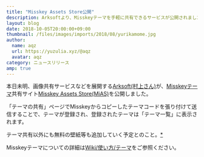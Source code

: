 ```yaml
---
title: "Misskey Assets Store公開"
description: Arksoftより、Misskeyテーマを手軽に共有できるサービスが公開されました。
layout: blog
date: 2018-10-05T20:00:00+09:00
thumbnail: /files/images/imports/2018/08/yurikamome.jpg
author:
  name: aqz
  url: https://yuzulia.xyz/@aqz
  avatar: aqz
category: ニュースリリース
amp: true
---
```

本日未明、画像共有サービスなどを展開する[Arksoft(村上さん)](https://www.ppn.pw/)が、[Misskeyテーマ](../../../wiki/usage/theme)共有サイト[Misskey Assets Store(MiAS)](https://assets.msky.cafe/)を公開しました。

「テーマの共有」ページでMisskeyからコピーしたテーマコードを張り付けて送信することで、テーマが登録され、登録されたテーマは「テーマ一覧」に表示されます。

テーマ共有以外にも無料の壁紙等も追加していく予定とのこと。[*](https://misskey.xyz/notes/5bb6dd058fe642004e0a0e7d)

Misskeyテーマについての詳細は[Wiki/使い方/テーマ](../../../wiki/usage/theme)をご参照ください。